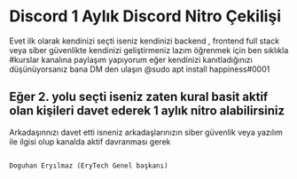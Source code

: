<h1>Discord 1 Aylık Discord Nitro Çekilişi</h1>
<p>
 Evet ilk olarak kendinizi seçti iseniz kendinizi backend , frontend full stack veya siber güvenlikte kendinizi geliştirmeniz lazım
 öğrenmek için ben sıklıkla #kurslar kanalına paylaşım yapıyorum eğer kendinizi kanıtladığınızı düşünüyorsanız bana DM den ulaşın @sudo apt install happiness#0001
 
 
 <h2>Eğer 2. yolu seçti iseniz zaten kural basit aktif olan kişileri davet ederek 1 aylık nitro alabilirsiniz</h2> 
 Arkadaşınnızı davet etti isneniz arkadaşlarınızın siber güvenlik veya yazılım ile ilgisi olup kanalda aktif davranması gerek 
                                                                                                   
                                                                                                   
                                                                                                Doguhan Eryılmaz (EryTech Genel başkanı)
</p>                                              
